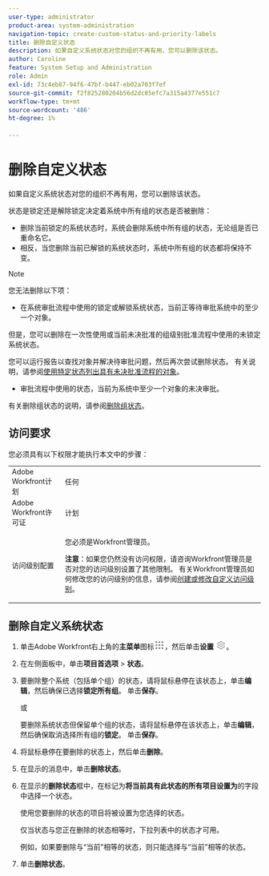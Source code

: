 ```yaml
---
user-type: administrator
product-area: system-administration
navigation-topic: create-custom-status-and-priority-labels
title: 删除自定义状态
description: 如果自定义系统状态对您的组织不再有用，您可以删除该状态。
author: Caroline
feature: System Setup and Administration
role: Admin
exl-id: 73c4eb87-94f6-47bf-b447-eb02a703f7ef
source-git-commit: f2f825280204b56d2dc85efc7a315a4377e551c7
workflow-type: tm+mt
source-wordcount: '486'
ht-degree: 1%

---
```


# 删除自定义状态

如果自定义系统状态对您的组织不再有用，您可以删除该状态。

状态是锁定还是解除锁定决定着系统中所有组的状态是否被删除：

* 删除当前锁定的系统状态时，系统会删除系统中所有组的状态，无论组是否已重命名它。
* 相反，当您删除当前已解锁的系统状态时，系统中所有组的状态都将保持不变。


>[!NOTE]
>
>您无法删除以下项：
>
>* 在系统审批流程中使用的锁定或解锁系统状态，当前正等待审批系统中的至少一个对象。
>
>  但是，您可以删除在一次性使用或当前未决批准的组级别批准流程中使用的未锁定系统状态。
>
>  您可以运行报告以查找对象并解决待审批问题，然后再次尝试删除状态。 有关说明，请参阅[使用特定状态列出具有未决批准流程的对象](../../../administration-and-setup/customize-workfront/creating-custom-status-and-priority-labels/list-objects-pending-approval-certain-status.md)。
>
>* 审批流程中使用的状态，当前为系统中至少一个对象的未决审批。

有关删除组状态的说明，请参阅[删除组状态](../../../administration-and-setup/manage-groups/manage-group-statuses/delete-a-group-status.md)。

## 访问要求

您必须具有以下权限才能执行本文中的步骤：

<table style="table-layout:auto"> 
 <col> 
 <col> 
 <tbody> 
  <tr> 
   <td role="rowheader">Adobe Workfront计划</td> 
   <td>任何</td> 
  </tr> 
  <tr> 
   <td role="rowheader">Adobe Workfront许可证</td> 
   <td>计划</td> 
  </tr> 
  <tr> 
   <td role="rowheader">访问级别配置</td> 
   <td> <p>您必须是Workfront管理员。</p> <p><b>注意</b>：如果您仍然没有访问权限，请咨询Workfront管理员是否对您的访问级别设置了其他限制。 有关Workfront管理员如何修改您的访问级别的信息，请参阅<a href="../../../administration-and-setup/add-users/configure-and-grant-access/create-modify-access-levels.md" class="MCXref xref">创建或修改自定义访问级别</a>。</p> </td> 
  </tr> 
 </tbody> 
</table>

## 删除自定义系统状态

1. 单击Adobe Workfront右上角的&#x200B;**主菜单**&#x200B;图标![](assets/main-menu-icon.png)，然后单击&#x200B;**设置** ![](assets/gear-icon-settings.png)。

1. 在左侧面板中，单击&#x200B;**项目首选项** > **状态**。

1. 要删除整个系统（包括单个组）的状态，请将鼠标悬停在该状态上，单击&#x200B;**编辑**，然后确保已选择&#x200B;**锁定所有组**。 单击&#x200B;**保存**。

   或

   要删除系统状态但保留单个组的状态，请将鼠标悬停在该状态上，单击&#x200B;**编辑**，然后确保取消选择所有组的&#x200B;**锁定**。 单击&#x200B;**保存**。

1. 将鼠标悬停在要删除的状态上，然后单击&#x200B;**删除**。
1. 在显示的消息中，单击&#x200B;**删除状态**。
1. 在显示的&#x200B;**删除状态**&#x200B;框中，在标记为&#x200B;**将当前具有此状态的所有项目设置为**&#x200B;的字段中选择一个状态。

   使用您要删除的状态的项目将被设置为您选择的状态。

   仅当状态与您正在删除的状态相等时，下拉列表中的状态才可用。

   例如，如果要删除与“当前”相等的状态，则只能选择与“当前”相等的状态。

1. 单击&#x200B;**删除状态**。

